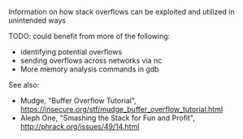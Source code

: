 Information on how stack overflows can be exploited and utilized in unintended ways

TODO: could benefit from more of the following:
* identifying potential overflows
* sending overflows across networks via nc
* More memory analysis commands in gdb

See also:
* Mudge, "Buffer Overflow Tutorial", https://insecure.org/stf/mudge_buffer_overflow_tutorial.html
* Aleph One, "Smashing the Stack for Fun and Profit", http://phrack.org/issues/49/14.html
